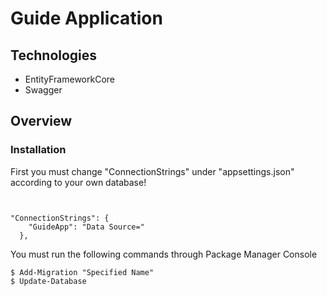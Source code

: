 # Guide Application

## Technologies

* EntityFrameworkCore
* Swagger

## Overview

### Installation
First you must change "ConnectionStrings" under "appsettings.json" according to your own database!
```solidity


"ConnectionStrings": {
    "GuideApp": "Data Source="
  },

```
You must run the following commands through Package Manager Console 

```console
$ Add-Migration "Specified Name"
$ Update-Database
```
